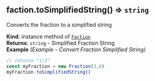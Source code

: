 <a name="Faction+toSimplifiedString"></a>

## faction.toSimplifiedString() ⇒ <code>string</code>
Converts the fraction to a simplified string

**Kind**: instance method of [<code>Faction</code>](#Faction)  
**Returns**: <code>string</code> - Simplified Fraction String  
**Example** *(Example - Convert Fraction Simplified String)*  
```js
// returns "1/2"
const myFraction = new Fraction(3,6)
myFraction.toSimplifiedString()
```
